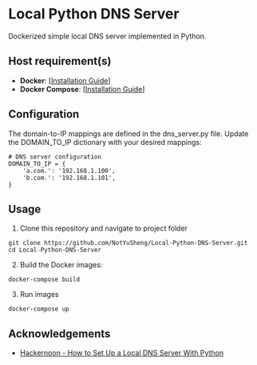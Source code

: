 # Local Python DNS Server

Dockerized simple local DNS server implemented in Python.

## Host requirement(s)
- **Docker**: [[Installation Guide](https://docs.docker.com/engine/install/)]
- **Docker Compose**: [[Installation Guide](https://docs.docker.com/compose/install/)]

## Configuration
The domain-to-IP mappings are defined in the dns_server.py file. Update the DOMAIN_TO_IP dictionary with your desired mappings:
```
# DNS server configuration
DOMAIN_TO_IP = {
    'a.com.': '192.168.1.100',
    'b.com.': '192.168.1.101',
}
```

## Usage
1.  Clone this repository and navigate to project folder
```
git clone https://github.com/NotYuSheng/Local-Python-DNS-Server.git
cd Local-Python-DNS-Server
```

2.  Build the Docker images:
```
docker-compose build
```

3.  Run images
```
docker-compose up
```

## Acknowledgements
- [Hackernoon - How to Set Up a Local DNS Server With Python](https://hackernoon.com/how-to-set-up-a-local-dns-server-with-python)
